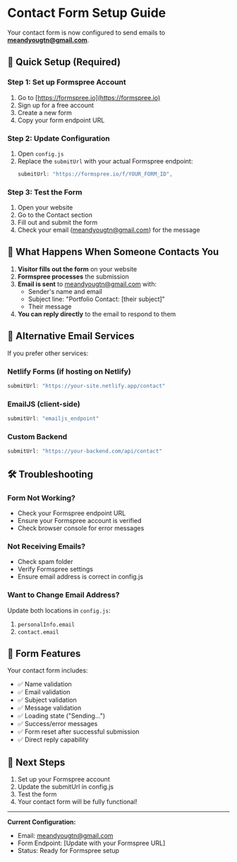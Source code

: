 # Contact Form Setup Guide

Your contact form is now configured to send emails to **meandyougtn@gmail.com**.

## 🚀 Quick Setup (Required)

### Step 1: Set up Formspree Account
1. Go to [https://formspree.io](https://formspree.io)
2. Sign up for a free account
3. Create a new form
4. Copy your form endpoint URL

### Step 2: Update Configuration
1. Open `config.js`
2. Replace the `submitUrl` with your actual Formspree endpoint:
   ```javascript
   submitUrl: "https://formspree.io/f/YOUR_FORM_ID",
   ```

### Step 3: Test the Form
1. Open your website
2. Go to the Contact section
3. Fill out and submit the form
4. Check your email (meandyougtn@gmail.com) for the message

## 📧 What Happens When Someone Contacts You

1. **Visitor fills out the form** on your website
2. **Formspree processes** the submission
3. **Email is sent** to meandyougtn@gmail.com with:
   - Sender's name and email
   - Subject line: "Portfolio Contact: [their subject]"
   - Their message
4. **You can reply directly** to the email to respond to them

## 🔧 Alternative Email Services

If you prefer other services:

### Netlify Forms (if hosting on Netlify)
```javascript
submitUrl: "https://your-site.netlify.app/contact"
```

### EmailJS (client-side)
```javascript
submitUrl: "emailjs_endpoint"
```

### Custom Backend
```javascript
submitUrl: "https://your-backend.com/api/contact"
```

## 🛠️ Troubleshooting

### Form Not Working?
- Check your Formspree endpoint URL
- Ensure your Formspree account is verified
- Check browser console for error messages

### Not Receiving Emails?
- Check spam folder
- Verify Formspree settings
- Ensure email address is correct in config.js

### Want to Change Email Address?
Update both locations in `config.js`:
1. `personalInfo.email`
2. `contact.email`

## 📝 Form Features

Your contact form includes:
- ✅ Name validation
- ✅ Email validation  
- ✅ Subject validation
- ✅ Message validation
- ✅ Loading state ("Sending...")
- ✅ Success/error messages
- ✅ Form reset after successful submission
- ✅ Direct reply capability

## 🎯 Next Steps

1. Set up your Formspree account
2. Update the submitUrl in config.js
3. Test the form
4. Your contact form will be fully functional!

---

**Current Configuration:**
- Email: meandyougtn@gmail.com
- Form Endpoint: [Update with your Formspree URL]
- Status: Ready for Formspree setup

